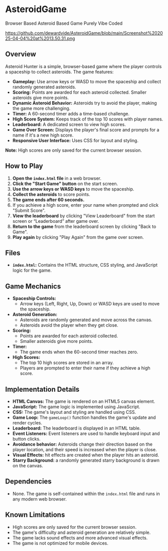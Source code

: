 # AsteroidGame
Browser Based Asteroid Based Game Purely Vibe Coded

https://github.com/dewardvide/AsteroidGame/blob/main/Screenshot%202025-04-04%20at%2013.50.31.png

## Overview

Asteroid Hunter is a simple, browser-based game where the player controls a spaceship to collect asteroids. The game features:

-   **Gameplay:** Use arrow keys or WASD to move the spaceship and collect randomly generated asteroids.
-   **Scoring:** Points are awarded for each asteroid collected. Smaller asteroids give more points.
-   **Dynamic Asteroid Behavior:** Asteroids try to avoid the player, making the game more challenging.
-   **Timer:** A 60-second timer adds a time-based challenge.
-   **High Score System:** Keeps track of the top 10 scores with player names.
-   **Leaderboard:** A dedicated screen to view high scores.
-   **Game Over Screen:** Displays the player's final score and prompts for a name if it's a new high score.
-   **Responsive User Interface:** Uses CSS for layout and styling.

**Note:** High scores are only saved for the current browser session.

## How to Play

1.  **Open the `index.html` file** in a web browser.
2.  **Click the "Start Game" button** on the start screen.
3.  **Use the arrow keys or WASD keys** to move the spaceship.
4.  **Collect the asteroids** to score points.
5.  **The game ends after 60 seconds.**
6.  If you achieve a high score, enter your name when prompted and click "Submit Score".
7.  **View the leaderboard** by clicking "View Leaderboard" from the start screen or “Leaderboard” after game over.
8.  **Return to the game** from the leaderboard screen by clicking "Back to Game".
9.  **Play again** by clicking "Play Again" from the game over screen.

## Files

-   **`index.html`:** Contains the HTML structure, CSS styling, and JavaScript logic for the game.

## Game Mechanics

-   **Spaceship Controls:**
    -   Arrow keys (Left, Right, Up, Down) or WASD keys are used to move the spaceship.
-   **Asteroid Generation:**
    -   Asteroids are randomly generated and move across the canvas.
    -   Asteroids avoid the player when they get close.
-   **Scoring:**
    -   Points are awarded for each asteroid collected.
    -   Smaller asteroids give more points.
-   **Timer:**
    -   The game ends when the 60-second timer reaches zero.
-   **High Scores:**
    -   The top 10 high scores are stored in an array.
    -   Players are prompted to enter their name if they achieve a high score.

## Implementation Details

-   **HTML Canvas:** The game is rendered on an HTML5 canvas element.
-   **JavaScript:** The game logic is implemented using JavaScript.
-   **CSS:** The game's layout and styling are handled using CSS.
-   **Game Loop:** The `gameLoop()` function handles the game's update and render cycles.
-   **Leaderboard:** The leaderboard is displayed in an HTML table.
-   **Event Listeners:** Event listeners are used to handle keyboard input and button clicks.
-   **Avoidance behavior:** Asteroids change their direction based on the player location, and their speed is increased when the player is close.
-   **Visual Effects:** hit effects are created when the player hits an asteroid.
-   **Starry Background:** a randomly generated starry background is drawn on the canvas.

## Dependencies

-   None. The game is self-contained within the `index.html` file and runs in any modern web browser.

## Known Limitations

-   High scores are only saved for the current browser session.
-   The game's difficulty and asteroid generation are relatively simple.
-   The game lacks sound effects and more advanced visual effects.
-   The game is not optimized for mobile devices.
